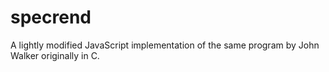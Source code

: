 # specrend

A lightly modified JavaScript implementation of the same program by John Walker originally in C.
